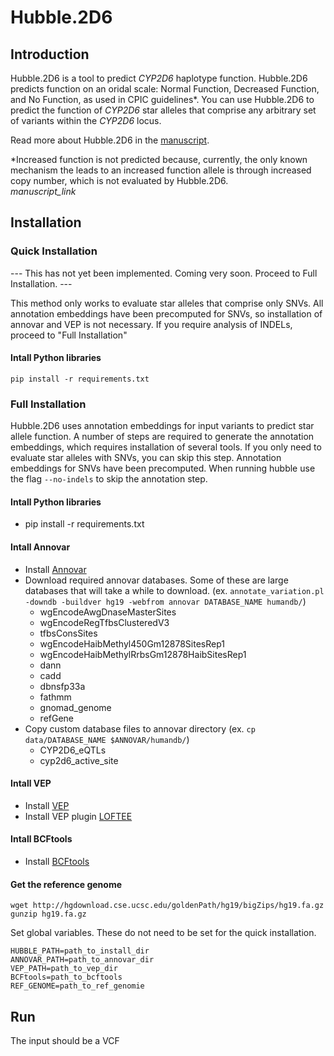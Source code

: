 # Hubble.2D6

## Introduction

Hubble.2D6 is a tool to predict *CYP2D6* haplotype function.  Hubble.2D6 predicts function on an oridal scale: Normal Function, Decreased Function, and No Function, as used in CPIC guidelines\*.  You can use Hubble.2D6 to predict the function of *CYP2D6* star alleles that comprise any arbitrary set of variants within the *CYP2D6* locus.

Read more about Hubble.2D6 in the [manuscript](https://www.biorxiv.org/content/10.1101/684357v2.abstract).

\*Increased function is not predicted because, currently, the only known mechanism the leads to an increased function allele is through increased copy number, which is not evaluated by Hubble.2D6.  
_manuscript_link_



## Installation

### Quick Installation

--- This has not yet been implemented.  Coming very soon. Proceed to Full Installation. ---

This method only works to evaluate star alleles that comprise only SNVs.  All annotation embeddings have been precomputed for SNVs, so installation of annovar and VEP is not necessary.  If you require analysis of INDELs, proceed to "Full Installation"

#### Intall Python libraries

```pip install -r requirements.txt```


### Full Installation
Hubble.2D6 uses annotation embeddings for input variants to predict star allele function.  A number of steps are required to generate the annotation embeddings, which requires installation of several tools.  If you only need to evaluate star alleles with SNVs, you can skip this step.  Annotation embeddings for SNVs have been precomputed.  When running hubble use the flag `--no-indels` to skip the annotation step.

#### Intall Python libraries
* pip install -r requirements.txt

#### Intall Annovar
* Install [Annovar](https://annovar.openbioinformatics.org/en/latest/)
* Download required annovar databases.  Some of these are large databases that will take a while to download.  (ex. `annotate_variation.pl -downdb -buildver hg19 -webfrom annovar DATABASE_NAME humandb/`)
    * wgEncodeAwgDnaseMasterSites
    * wgEncodeRegTfbsClusteredV3
    * tfbsConsSites
    * wgEncodeHaibMethyl450Gm12878SitesRep1
    * wgEncodeHaibMethylRrbsGm12878HaibSitesRep1
    * dann
    * cadd
    * dbnsfp33a
    * fathmm
    * gnomad_genome
    * refGene
* Copy custom database files to annovar directory (ex. `cp data/DATABASE_NAME $ANNOVAR/humandb/`)
    * CYP2D6_eQTLs
    * cyp2d6_active_site

#### Intall VEP
* Install [VEP](https://uswest.ensembl.org/info/docs/tools/vep/index.html)
* Install VEP plugin [LOFTEE](https://github.com/konradjk/loftee)

#### Intall BCFtools
* Install [BCFtools](http://samtools.github.io/bcftools/bcftools.html)

#### Get the reference genome

```
wget http://hgdownload.cse.ucsc.edu/goldenPath/hg19/bigZips/hg19.fa.gz
gunzip hg19.fa.gz
```

Set global variables.  These do not need to be set for the quick installation.

```
HUBBLE_PATH=path_to_install_dir
ANNOVAR_PATH=path_to_annovar_dir
VEP_PATH=path_to_vep_dir
BCFtools=path_to_bcftools
REF_GENOME=path_to_ref_genomie
```

## Run



The input should be a VCF




